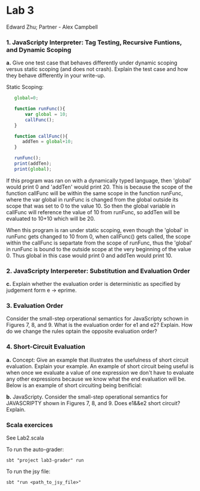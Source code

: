 # Lab 3

Edward Zhu; Partner - Alex Campbell

### 1. JavaScripty Interpreter: Tag Testing, Recursive Funtions, and Dynamic Scoping
**a.**  Give one test case that behaves differently under dynamic scoping versus static scoping (and does not crash). Explain the test case and how they behave differently in your write-up.

Static Scoping: 
 ``` javascript
	global=0;

	function runFunc(){
	    var global = 10;
	    callFunc();
	}

	function callFunc(){
	   addTen = global+10;
	}

	runFunc();
	print(addTen);
	print(global);
 ```

If this program was ran on with a dynamically typed language, then 'global' would print 0 and 'addTen' would print 20. This is because the scope of the function callFunc will be within the same scope in the function runFunc, where the var global in runFunc is changed from the global outside its scope that was set to 0 to the value 10. So then the global variable in callFunc will reference the value of 10 from runFunc, so addTen will be evaluated to 10+10 which will be 20.

When this program is ran under static scoping, even though the 'global' in runFunc gets changed to 10 from 0, when callFunc() gets called, the scope within the callFunc is separtate from the scope of runFunc, thus the 'global' in runFunc is bound to the outside scope at the very beginning of the value 0. Thus global in this case would print 0 and addTen would print 10.



### 2. JavaScripty Interpereter: Substitution and Evaluation Order
**c.** Explain whether the evaluation order is deterministic as specified by judgement form e -> eprime.

### 3. Evaluation Order
Consider the small-step orperational semantics for JavaScripty schown in Figures 7, 8, and 9. What is the evaluation order for e1 and e2? Explain. How do we change the rules optain the opposite evaluation order?

### 4. Short-Circuit Evaluation
**a.** Concept: Give an example that illustrates the usefulness of short circuit evaluation. Explain your example.
An example of short circuit being useful is when once we evaluate a value of one expression we don't have to evaluate any other expressions because we know what the end evaluation will be. Below is an example of short circuiting being benificial:


**b.** JavaScripty. Consider the small-step operational semantics for JAVASCRIPTY shown in Figures 7, 8, and 9. Does e1&&e2 short circuit? Explain.

### Scala exercices
See Lab2.scala

To run the auto-grader:

	sbt "project lab3-grader" run

To run the jsy file:

	sbt "run <path_to_jsy_file>"
